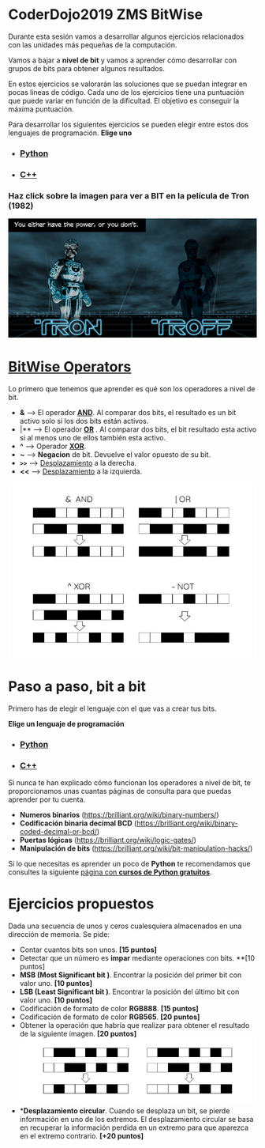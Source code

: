 # CoderDojo2019 ZMS BitWise
Durante esta sesión vamos a desarrollar algunos ejercicios relacionados con las unidades más pequeñas de la computación.

Vamos a bajar a **nivel de bit** y vamos a aprender cómo desarrollar con grupos de bits para obtener algunos resultados.

En estos ejercicios se valorarán las soluciones que se puedan integrar en pocas lineas de código. Cada uno de los ejercicios tiene una puntuación que puede variar en función de la dificultad. El objetivo es conseguir la máxima puntuación. 

Para desarrollar los siguientes ejercicios se pueden elegir entre estos dos lenguajes de programación. **Elige uno**
- ### [Python](Python/README.md) 
- ### [C++](C++/README.md) 


### Haz click sobre la imagen para ver a BIT en la película de Tron (1982)

[![TRON_Bit](src/TronBIT.jpg)](https://www.youtube.com/watch?v=2OgWHeQ0UlY)



# [BitWise Operators](https://es.wikipedia.org/wiki/Operador_a_nivel_de_bits)

Lo primero que tenemos que aprender es qué son los operadores a nivel de bit.

- **&**  --> El operador [**AND**](https://es.wikipedia.org/wiki/Conjunci%C3%B3n_l%C3%B3gica). Al comparar dos bits, el resultado es un bit activo solo si los dos bits están activos. 
- |**  --> El operador [**OR**](https://es.wikipedia.org/wiki/Disyunci%C3%B3n_l%C3%B3gica) . Al comparar dos bits, el bit resultado esta activo si al menos uno de ellos también esta activo. 
- **^**  --> Operador [**XOR**](https://es.wikipedia.org/wiki/Disyunci%C3%B3n_exclusiva).
- **~**  --> **Negacion** de bit. Devuelve el valor opuesto de su bit.
- **`>>`** --> [Desplazamiento](https://en.wikipedia.org/wiki/Logical_shift) a la derecha.
- **<<** --> [Desplazamiento](https://en.wikipedia.org/wiki/Logical_shift) a la izquierda.


![bit_samples](src/truthTable.jpg)

# Paso a paso, bit a bit

Primero has de elegir el lenguaje con el que vas a crear tus bits.

**Elige un lenguaje de programación**
- ### [Python](Python/README.md) 
- ### [C++](C++/README.md) 

Si nunca te han explicado cómo funcionan los operadores a nivel de bit, te proporcionamos unas cuantas páginas de consulta para que puedas aprender por tu cuenta.

- **Numeros binarios** (https://brilliant.org/wiki/binary-numbers/)
- **Codificación binaria decimal BCD** (https://brilliant.org/wiki/binary-coded-decimal-or-bcd/)
- **Puertas lógicas** (https://brilliant.org/wiki/logic-gates/)
- **Manipulación de bits** (https://brilliant.org/wiki/bit-manipulation-hacks/)

Si lo que necesitas es aprender un poco de **Python** te recomendamos que consultes la siguiente [página con **cursos de Python gratuitos**](https://www.datacamp.com/courses/intro-to-python-for-data-science).


# Ejercicios propuestos

Dada una secuencia de unos y ceros cualesquiera almacenados en una dirección de memoria. Se pide:


- Contar cuantos bits son unos. **[15 puntos]**
- Detectar que un número es **impar** mediante operaciones con bits. **[10 puntos]
- **MSB (Most Significant bit )**. Encontrar la posición del primer bit con valor uno. **[10 puntos]**
- **LSB (Least Significant bit )**. Encontrar la posición del último bit con valor uno. **[10 puntos]**
- Codificación de formato de color **RGB888**. **[15 puntos]**
- Codificación de formato de color **RGB565**. **[20 puntos]**
- Obtener la operación que habría que realizar para obtener el resultado de la siguiente imagen. **[20 puntos]**
![bitWise_Comparison](src/bitwiseComparison.png)
- \***Desplazamiento circular**. Cuando se desplaza un bit, se pierde información en uno de los extremos. El desplazamiento circular se basa en recuperar la información perdida en un extremo para que aparezca en el extremo contrario. **[+20 puntos]**